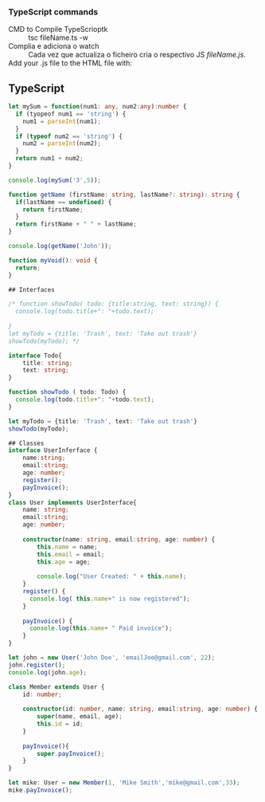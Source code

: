 ### TypeScript commands
<dl>
  <dt>CMD to Compile TypeScrioptk</dt>
  <dd>tsc fileName.ts -w</dd>
  <dt>Complia e adiciona o watch</dt>
  <dd>Cada vez que actualiza o ficheiro cria o respectivo JS <em>fileName.js</em>.</dd>
  <dt>Add your .js file to the HTML file with:</dt>
  <dd><script src="fileName.js"></script></dd>
</dl>

## TypeScript 

```ts
let mySum = function(num1: any, num2:any):number {
  if (tyopeof num1 == 'string') {
    num1 = parseInt(num1);
  }
  if (typeof num2 == 'string') {
    num2 = parseInt(num2);
  }
  return num1 + num2;
}

console.log(mySum('3',5));

function getName (firstName: string, lastName?: string): string {
  if(lastName == undefined) {
    return firstName;
  }
  return firstName + " " + lastName;
}

console.log(getName('John'));

function myVoid(): void {
  return;
}

## Interfaces

/* function showTodo( todo: {title:string, text: string}) {
  console.log(todo.title+": "+todo.text);
  
}
let myTodo = {title: 'Trash', text: 'Take out trash'}
showTodo(myTodo); */

interface Todo{
    title: string;
    text: string;
}

function showTodo ( todo: Todo) {
  console.log(todo.title+": "+todo.text);
}

let myTodo = {title: 'Trash', text: 'Take out trash'}
showTodo(myTodo);

## Classes
interface UserInferface {
    name:string;
    email:string;
    age: number;
    register();
    payInvoice();
}
class User implements UserInterface{
    name: string;
    email:string;
    age: number;
    
    constructor(name: string, email:string, age: number) {
        this.name = name;
        this.email = email;
        this.age = age;
        
        console.log("User Created: " + this.name);
    }
    register() {
      console.log( this.name+" is now registered");
    }
    
    payInvoice() {
      console.log(this.name+ " Paid invoice");
    }
}

let john = new User('John Doe', 'emailJoe@gmail.com', 22);
john.register();
console.log(john.age);

class Member extends User {
    id: number;
    
    constructor(id: number, name: string, email:string, age: number) {
        super(name, email, age);
        this.id = id;
    }
    
    payInvoice(){
        super.payInvoice();
    }
}

let mike: User = new Member(1, 'Mike Smith','mike@gmail.com',33);
mike.payInvoice();



```
